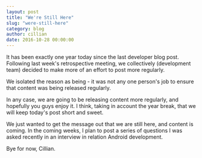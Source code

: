 ```yaml
---
layout: post
title: "We're Still Here"
slug: "were-still-here"
category: blog
author: cillian
date: 2016-10-28 00:00:00
---
```


It has been exactly one year today since the last developer blog post. Following last week's retrospective meeting, we collectively (development team) decided to make more of an effort to post more regularly.

We isolated the reason as being - it was not any one person's job to ensure that content was being released regularly.

In any case, we are going to be releasing content more regularly, and hopefully you guys enjoy it. I think, taking in account the year break, that we will keep today's post short and sweet.

We just wanted to get the message out that we are still here, and content is coming. In the coming weeks, I plan to post a series of questions I was asked recently in an interview in relation Android development.

Bye for now,
Cillian.

